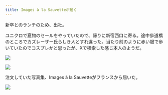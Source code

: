 ```yaml
---
title: Images à la Sauvetteが届く
---
```


新卒とのランチのため、出社。

ユニクロで夏物のセールをやっていたので、帰りに新宿西口に寄る。途中歩道橋のところでカズレーザー氏らしき人とすれ違った。当たり前のように赤い服で歩いていたのでコスプレかと思ったが、Xで検索した感じ本人のようだ。

![](https://photos.old.apkas.net/medium/202407/20240702-174819.webp)

![](https://photos.old.apkas.net/medium/202407/20240702-175703.webp)

注文していた写真集、Images à la Sauvetteがフランスから届いた。

![](https://photos.old.apkas.net/medium/202407/20240702-212406.webp)
